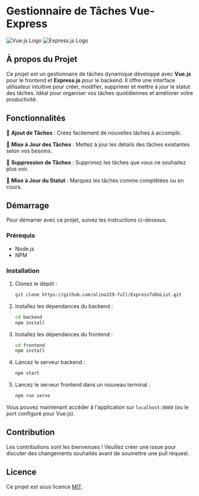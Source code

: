 # Gestionnaire de Tâches Vue-Express

![Vue.js Logo](https://img.shields.io/badge/vue.js-%234FC08D.svg?style=for-the-badge&logo=vuedotjs&logoColor=white) ![Express.js Logo](https://img.shields.io/badge/Express.js-%23404d59.svg?style=for-the-badge&logo=express&logoColor=%2361DAFB)

## À propos du Projet

Ce projet est un gestionnaire de tâches dynamique développé avec **Vue.js** pour le frontend et **Express.js** pour le backend. Il offre une interface utilisateur intuitive pour créer, modifier, supprimer et mettre à jour le statut des tâches. Idéal pour organiser vos tâches quotidiennes et améliorer votre productivité.

## Fonctionnalités

🔹 **Ajout de Tâches** : Créez facilement de nouvelles tâches à accomplir.

🔹 **Mise à Jour des Tâches** : Mettez à jour les détails des tâches existantes selon vos besoins.

🔹 **Suppression de Tâches** : Supprimez les tâches que vous ne souhaitez plus voir.

🔹 **Mise à Jour du Statut** : Marquez les tâches comme complétées ou en cours.

## Démarrage

Pour démarrer avec ce projet, suivez les instructions ci-dessous.

### Prérequis

- Node.js
- NPM

### Installation

1. Clonez le dépôt :

   ```bash
   git clone https://github.com/alino229-full/ExpressToDoList.git
   ```

2. Installez les dépendances du backend :

   ```bash
   cd backend
   npm install
   ```

3. Installez les dépendances du frontend :

   ```bash
   cd frontend
   npm install
   ```

4. Lancez le serveur backend :

   ```bash
   npm start
   ```

5. Lancez le serveur frontend dans un nouveau terminal :

   ```bash
   npm run serve
   ```

Vous pouvez maintenant accéder à l'application sur `localhost:8080` (ou le port configuré pour Vue.js).

## Contribution

Les contributions sont les bienvenues ! Veuillez créer une issue pour discuter des changements souhaités avant de soumettre une pull request.

## Licence

Ce projet est sous licence [MIT](LICENSE).

